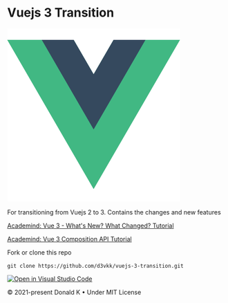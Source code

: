 # Vuejs 3 Transition

![Vuejs 3 Logo](https://github.com/d3vkk/vuejs-3-transition/blob/master/vuejs-logo.png)

For transitioning from Vuejs 2 to 3. Contains the changes and new features

[Academind: Vue 3 - What's New? What Changed? Tutorial](https://www.youtube.com/watch?v=A5cVyjrKx_Q)

[Academind: Vue 3 Composition API Tutorial](https://www.youtube.com/watch?v=bwItFdPt-6M)

Fork or clone this repo
```
git clone https://github.com/d3vkk/vuejs-3-transition.git
```

[![Open in Visual Studio Code](https://open.vscode.dev/badges/open-in-vscode.svg)](https://open.vscode.dev/d3vkk/vuejs-3-transition)

© 2021-present Donald K • Under MIT License
